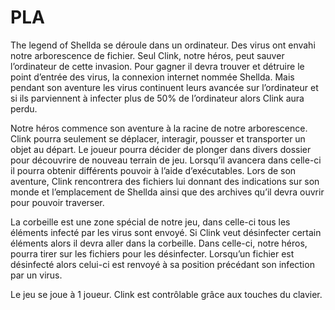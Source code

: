 # PLA

The legend of Shellda se déroule dans un ordinateur. Des virus ont envahi notre arborescence de fichier. Seul Clink, notre héros, peut sauver l’ordinateur de cette invasion. Pour gagner il devra trouver et détruire le point d’entrée des virus, la connexion internet nommée Shellda. Mais pendant son aventure les virus continuent leurs avancée sur l’ordinateur et si ils parviennent à infecter plus de 50% de l’ordinateur alors Clink aura perdu.

Notre héros commence son aventure à la racine de notre arborescence. Clink pourra seulement se déplacer, interagir, pousser et transporter un objet au départ. Le joueur pourra décider de plonger dans divers dossier pour découvrire de nouveau terrain de jeu. Lorsqu’il avancera dans celle-ci il pourra obtenir différents pouvoir à l’aide d’exécutables. Lors de son aventure, Clink rencontrera des fichiers lui donnant des indications sur son monde et l’emplacement de Shellda ainsi que des archives qu’il devra ouvrir pour pouvoir traverser.

La corbeille est une zone spécial de notre jeu, dans celle-ci tous les éléments infecté par les virus sont envoyé. Si Clink veut désinfecter certain éléments alors il devra aller dans la corbeille. Dans celle-ci, notre héros, pourra tirer sur les fichiers pour les désinfecter. Lorsqu’un fichier est désinfecté alors celui-ci est renvoyé à sa position précédant son infection par un virus.

Le jeu se joue à 1 joueur. Clink est contrôlable grâce aux touches du clavier.

